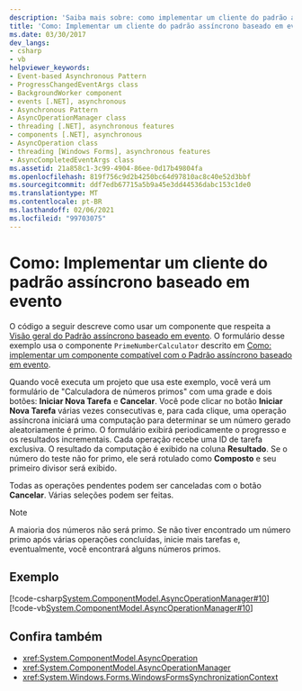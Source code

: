 ```yaml
---
description: 'Saiba mais sobre: como implementar um cliente do padrão assíncrono baseado em evento'
title: 'Como: Implementar um cliente do padrão assíncrono baseado em evento'
ms.date: 03/30/2017
dev_langs:
- csharp
- vb
helpviewer_keywords:
- Event-based Asynchronous Pattern
- ProgressChangedEventArgs class
- BackgroundWorker component
- events [.NET], asynchronous
- Asynchronous Pattern
- AsyncOperationManager class
- threading [.NET], asynchronous features
- components [.NET], asynchronous
- AsyncOperation class
- threading [Windows Forms], asynchronous features
- AsyncCompletedEventArgs class
ms.assetid: 21a858c1-3c99-4904-86ee-0d17b49804fa
ms.openlocfilehash: 819f756c9d2b4250bc64d97810ac8c40e52d3bbf
ms.sourcegitcommit: ddf7edb67715a5b9a45e3dd44536dabc153c1de0
ms.translationtype: MT
ms.contentlocale: pt-BR
ms.lasthandoff: 02/06/2021
ms.locfileid: "99703075"
---
```

# <a name="how-to-implement-a-client-of-the-event-based-asynchronous-pattern"></a>Como: Implementar um cliente do padrão assíncrono baseado em evento

O código a seguir descreve como usar um componente que respeita a [Visão geral do Padrão assíncrono baseado em evento](event-based-asynchronous-pattern-overview.md). O formulário desse exemplo usa o componente `PrimeNumberCalculator` descrito em [Como: implementar um componente compatível com o Padrão assíncrono baseado em evento](component-that-supports-the-event-based-asynchronous-pattern.md).  
  
 Quando você executa um projeto que usa este exemplo, você verá um formulário de "Calculadora de números primos" com uma grade e dois botões: **Iniciar Nova Tarefa** e **Cancelar**. Você pode clicar no botão **Iniciar Nova Tarefa** várias vezes consecutivas e, para cada clique, uma operação assíncrona iniciará uma computação para determinar se um número gerado aleatoriamente é primo. O formulário exibirá periodicamente o progresso e os resultados incrementais. Cada operação recebe uma ID de tarefa exclusiva. O resultado da computação é exibido na coluna **Resultado**. Se o número do teste não for primo, ele será rotulado como **Composto** e seu primeiro divisor será exibido.  
  
 Todas as operações pendentes podem ser canceladas com o botão **Cancelar**. Várias seleções podem ser feitas.  
  
> [!NOTE]
> A maioria dos números não será primo. Se não tiver encontrado um número primo após várias operações concluídas, inicie mais tarefas e, eventualmente, você encontrará alguns números primos.  
  
## <a name="example"></a>Exemplo  

 [!code-csharp[System.ComponentModel.AsyncOperationManager#10](snippets/component-that-supports-the-event-based-asynchronous-pattern/csharp/primenumbercalculatormain.cs#10)]
 [!code-vb[System.ComponentModel.AsyncOperationManager#10](snippets/component-that-supports-the-event-based-asynchronous-pattern/vb/primenumbercalculatormain.vb#10)]  
  
## <a name="see-also"></a>Confira também

- <xref:System.ComponentModel.AsyncOperation>
- <xref:System.ComponentModel.AsyncOperationManager>
- <xref:System.Windows.Forms.WindowsFormsSynchronizationContext>
